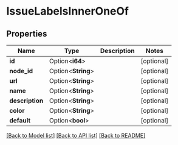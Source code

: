 # IssueLabelsInnerOneOf

## Properties

Name | Type | Description | Notes
------------ | ------------- | ------------- | -------------
**id** | Option<**i64**> |  | [optional]
**node_id** | Option<**String**> |  | [optional]
**url** | Option<**String**> |  | [optional]
**name** | Option<**String**> |  | [optional]
**description** | Option<**String**> |  | [optional]
**color** | Option<**String**> |  | [optional]
**default** | Option<**bool**> |  | [optional]

[[Back to Model list]](../README.md#documentation-for-models) [[Back to API list]](../README.md#documentation-for-api-endpoints) [[Back to README]](../README.md)



